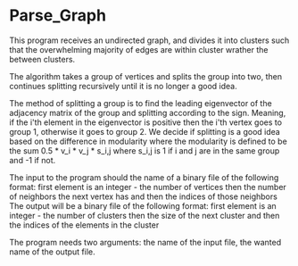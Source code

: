 # Parse_Graph

This program receives an undirected graph,
and divides it into clusters such that the overwhelming
majority of edges are within cluster wrather the between clusters.

The algorithm takes a group of vertices and splits the group into two,
then continues splitting recursively until it is no longer a good idea.

The method of splitting a group is to find the leading eigenvector of the
adjacency matrix of the group and splitting according to the sign.
Meaning, if the i'th element in the eigenvector is positive then the i'th
vertex goes to group 1, otherwise it goes to group 2.
We decide if splitting is a good idea based on the difference in modularity
where the modularity is defined to be the sum 0.5 * v_i * v_j * s_i,j
where s_i,j is 1 if i and j are in the same group and -1 if not.

The input to the program should the name of a binary file of the following format:
first element is an integer - the number of vertices
then the number of neighbors the next vertex has and then the indices of those neighbors
The output will be a binary file of the following format:
first element is an integer - the number of clusters
then the size of the next cluster and then the indices of the elements in the cluster

The program needs two arguments: the name of the input file, the wanted name of the output file.
